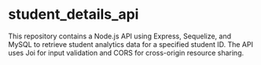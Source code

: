 # student_details_api
This repository contains a Node.js API using Express, Sequelize, and MySQL to retrieve student analytics data for a specified student ID. The API uses Joi for input validation and CORS for cross-origin resource sharing.
